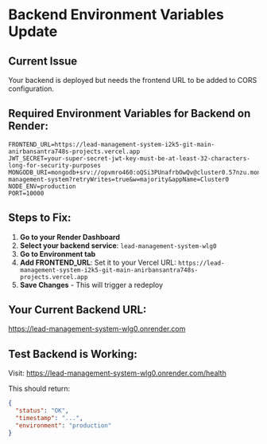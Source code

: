 # Backend Environment Variables Update

## Current Issue
Your backend is deployed but needs the frontend URL to be added to CORS configuration.

## Required Environment Variables for Backend on Render:

```
FRONTEND_URL=https://lead-management-system-i2k5-git-main-anirbansantra748s-projects.vercel.app
JWT_SECRET=your-super-secret-jwt-key-must-be-at-least-32-characters-long-for-security-purposes
MONGODB_URI=mongodb+srv://opvmro460:oQSi3PUnafrbOwQv@cluster0.57nzu.mongodb.net/lead-management-system?retryWrites=true&w=majority&appName=Cluster0
NODE_ENV=production
PORT=10000
```

## Steps to Fix:

1. **Go to your Render Dashboard**
2. **Select your backend service**: `lead-management-system-wlg0`
3. **Go to Environment tab**
4. **Add FRONTEND_URL**: Set it to your Vercel URL: `https://lead-management-system-i2k5-git-main-anirbansantra748s-projects.vercel.app`
5. **Save Changes** - This will trigger a redeploy

## Your Current Backend URL:
https://lead-management-system-wlg0.onrender.com

## Test Backend is Working:
Visit: https://lead-management-system-wlg0.onrender.com/health

This should return:
```json
{
  "status": "OK",
  "timestamp": "...",
  "environment": "production"
}
```